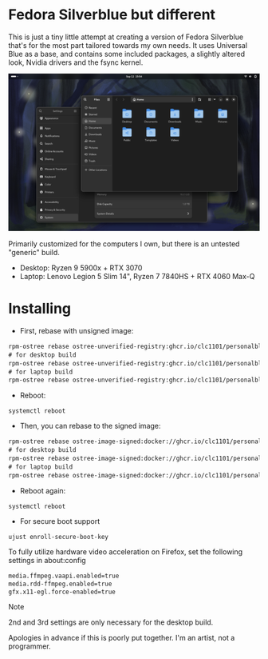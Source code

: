 # Fedora Silverblue but different

This is just a tiny little attempt at creating a version of Fedora Silverblue that's for the most part tailored towards my own needs. It uses Universal Blue as a base, and contains some included packages, a slightly altered look, Nvidia drivers and the fsync kernel.

![woah lol](screenshots/image2.png)

Primarily customized for the computers I own, but there is an untested "generic" build.

- Desktop: Ryzen 9 5900x + RTX 3070
- Laptop: Lenovo Legion 5 Slim 14", Ryzen 7 7840HS + RTX 4060 Max-Q

# Installing
- First, rebase with unsigned image:
```diff
rpm-ostree rebase ostree-unverified-registry:ghcr.io/clc1101/personalblue:latest
# for desktop build
rpm-ostree rebase ostree-unverified-registry:ghcr.io/clc1101/personalblue-desktop:latest
# for laptop build
rpm-ostree rebase ostree-unverified-registry:ghcr.io/clc1101/personalblue-laptop:latest
```

- Reboot:
```
systemctl reboot
```

- Then, you can rebase to the signed image:
```diff
rpm-ostree rebase ostree-image-signed:docker://ghcr.io/clc1101/personalblue:latest
# for desktop build
rpm-ostree rebase ostree-image-signed:docker://ghcr.io/clc1101/personalblue-desktop:latest
# for laptop build
rpm-ostree rebase ostree-image-signed:docker://ghcr.io/clc1101/personalblue-laptop:latest
```
- Reboot again:
```
systemctl reboot
```

- For secure boot support
```
ujust enroll-secure-boot-key
```

To fully utilize hardware video acceleration on Firefox, set the following settings in about:config
```
media.ffmpeg.vaapi.enabled=true
media.rdd-ffmpeg.enabled=true
gfx.x11-egl.force-enabled=true
```

> [!NOTE]
> 2nd and 3rd settings are only necessary for the desktop build.

Apologies in advance if this is poorly put together. I'm an artist, not a programmer.
